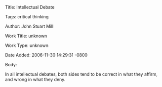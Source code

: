 Title:  Intellectual Debate

Tags:   critical thinking

Author: John Stuart Mill

Work Title: unknown

Work Type: unknown

Date Added: 2006-11-30 14:29:31 -0800

Body: 

In all intellectual debates, both sides tend to be correct in what they affirm, and wrong in what they deny.

